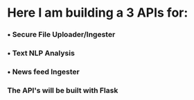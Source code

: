 <h1>Here I am building a 3 APIs for:</h1>
<h3>&#x2022; Secure File Uploader/Ingester</h3>
<h3>&#x2022; Text NLP Analysis</h3>
<h3>&#x2022; News feed Ingester</h3>

<h3></h3>
<h3> The API's will be built with Flask</h3>

